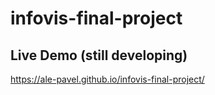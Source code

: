 # infovis-final-project

## Live Demo (still developing)
https://ale-pavel.github.io/infovis-final-project/
